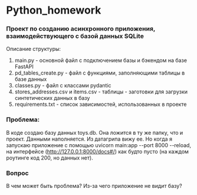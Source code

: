 # Python_homework
### Проект по созданию асинхронного приложения, взаимодействующего с базой данных SQLite

Описание структуры:
1. main.py - основной файл с подключением базы и бэкендом на базе FastAPI
2. pd_tables_create.py - файл с функциями, заполняющими таблицы в базе данных
3. classes.py - файл с классами pydantic
4. stores_addresses.csv и items.csv - таблицы - заготовки для загрузки синтетических данных в базу
5. requirements.txt - список зависимостей, использованных в проекте


### Проблема:
В коде создаю базу данных toys.db. Она ложится в ту же папку, что и проект. Данными наполняется. Из датагрипа вижу ее. Но когда я запускаю приложение с помощью  uvicorn main:app --port 8000 --reload, на интерфейсе (http://127.0.0.1:8000/docs#/) как будто пусто (на каждом роутинге код 200, но данных нет).

### Вопрос
В чем может быть проблема? Из-за чего приложение не видит базу?

